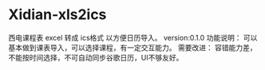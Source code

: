 Xidian-xls2ics
==============

西电课程表 excel 转成 ics格式 以方便日历导入。
version:0.1.0
功能说明：
    可以基本做到课表导入，可以选择课程，有一定交互能力。
需要改进：
    容错能力差，不能按时间选择，不可自动同步谷歌日历，UI不够友好。
